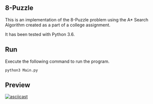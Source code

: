## 8-Puzzle

This is an implementation of the 8-Puzzle problem using the A* Search Algorithm created as a part of a college assignment.

It has been tested with Python 3.6.

## Run

Execute the following command to run the program.

```python3 Main.py```

## Preview

[![asciicast](https://asciinema.org/a/ekYBmBYaWjO3EdQ6BZt1UWIHU.png)](https://asciinema.org/a/ekYBmBYaWjO3EdQ6BZt1UWIHU)
